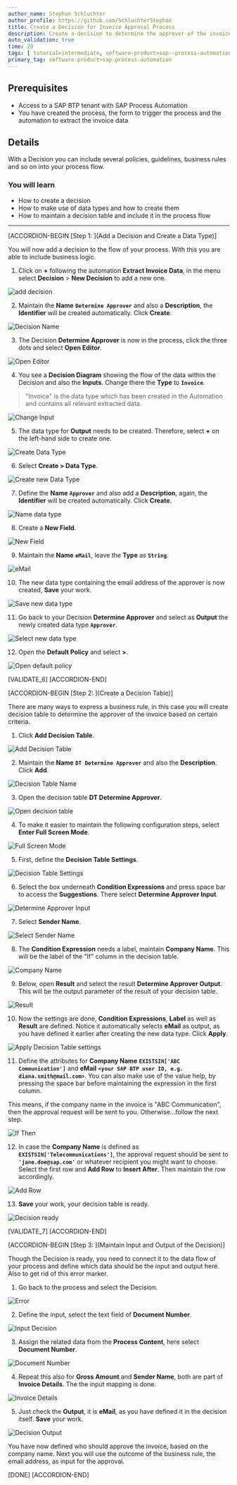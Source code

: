 ```yaml
---
author_name: Stephan Schluchter
author_profile: https://github.com/SchluchterStephan
title: Create a Decision for Invoice Approval Process
description: Create a decision to determine the approver of the invoices
auto_validation: true
time: 20
tags: [ tutorial>intermediate, software-product>sap--process-automation]
primary_tag: software-product>sap-process-automation
---
```


## Prerequisites
 - Access to a SAP BTP tenant with SAP Process Automation
 - You have created the process, the form to trigger the process  and the automation to extract the invoice data

## Details

With a Decision you can include several policies, guidelines, business rules and so on into your process flow.

### You will learn
  - How to create a decision
  - How to make use of data types and how to create them
  - How to maintain a decision table and include it in the process flow


---

[ACCORDION-BEGIN [Step 1: ](Add a Decision and Create a Data Type)]

You will now add a decision to the flow of your process. With this you are able to include business logic.

1. Click on **+** following the automation **Extract Invoice Data**, in the menu select **Decision** > **New Decision** to add a new one.

![add decision](01.png)

2. Maintain the **Name** **`Determine Approver`** and also a **Description**, the **Identifier** will be created automatically. Click **Create**.

![Decision Name](02.png)

3. The Decision **Determine Approver** is now in the process, click the three dots and select **Open Editor**.

![Open Editor](03.png)

4. You see a **Decision Diagram** showing the flow of the data within the Decision and also the **Inputs**. Change there the **Type** to **`Invoice`**.
> "Invoice" is the data type which has been created in the Automation and contains all relevant extracted data.

![Change Input](04.png)

5. The data type for **Output** needs to be created. Therefore, select **+** on the left-hand side to create one.

![Create Data Type](05.png)

6. Select **Create > Data Type**.

![Create new Data Type](07.png)

7. Define the **Name** **`Approver`** and also add a **Description**, again, the **Identifier** will be created automatically. Click **Create**.

![Name data type](08.png)

8. Create a **New Field**.

![New Field](09.png)

9. Maintain the **Name** **`eMail`**, leave the **Type** as **`String`**.

![eMail](10.png)

10. The new data type containing the email address of the approver is now created, **Save** your work.

![Save new data type](11.png)

11. Go back to your Decision **Determine Approver** and select as **Output** the newly created data type **`Approver`**.

![Select new data type](12.png)

12. Open the **Default Policy** and select **>**.

![Open default policy](13.png)


[VALIDATE_6]
[ACCORDION-END]

[ACCORDION-BEGIN [Step 2: ](Create a Decision Table)]

There are many ways to express a business rule, in this case you will create  decision table to determine the approver of the invoice based on certain criteria.

1. Click **Add Decision Table**.

![Add Decision Table](14.png)

2. Maintain the **Name** **`DT Determine Approver`** and also the **Description**. Click **Add**.

![Decision Table Name](15.png)

3. Open the decision table **DT Determine Approver**.

![Open decision table](16.png)

4. To make it easier to maintain the following configuration steps, select **Enter Full Screen Mode**.

![Full Screen Mode](17.png)

5. First, define the **Decision Table Settings**.

![Decision Table Settings](18.png)

6. Select the box underneath **Condition Expressions** and press space bar to access the **Suggestions**. There select **Determine Approver Input**.

![Determine Approver Input](19.png)

7. Select **Sender Name**.

![Select Sender Name](20.png)

8. The **Condition Expression** needs a label, maintain **Company Name**. This will be the label of the "If" column in the decision table.

![Company Name](21.png)

9. Below, open **Result** and select the result **Determine Approver Output**. This will be the output parameter of the result of your decision table.

![Result](22.png)

10. Now the settings are done, **Condition Expressions**, **Label** as well as **Result** are defined. Notice it automatically selects **eMail** as output, as you have defined it earlier after creating the new data type.
Click **Apply**.

![Apply Decision Table settings](23.png)

11. Define the attributes for **Company Name** **`EXISTSIN['ABC Communication']`** and **eMail** **`<your SAP BTP user ID, e.g. diana.smith@mail.com>`**. You can also make use of the value help, by pressing the space bar before maintaining the expression in the first column.

This means, if the company name in the invoice is "ABC Communication", then the approval request will be sent to you. Otherwise...follow the next step.

![If Then](24.png)

12. In case the **Company Name** is defined as **`EXISTSIN['Telecommunications']`**, the approval request should be sent to **`'jane.doe@sap.com'`** or whatever recipient you might want to choose. Select the first row and **Add Row** to **Insert After**. Then maintain the row accordingly.

![Add Row](25.png)

13. **Save** your work, your decision table is ready.

![Decision ready](27.png)

[VALIDATE_7]
[ACCORDION-END]


[ACCORDION-BEGIN [Step 3: ](Maintain Input and Output of the Decision)]

Though the Decision is ready, you need to connect it to the data flow of your process and define which data should be the input and output here. Also to get rid of this error marker.

1. Go back to the process and select the Decision.

![Error](28.png)

2. Define the input, select the text field of **Document Number**.

![Input Decision](29.png)

3. Assign the related data from the **Process Content**, here select **Document Number**.

![Document Number](30.png)

4. Repeat this also for **Gross Amount** and **Sender Name**, both are part of **Invoice Details**. The the input mapping is done.

![Invoice Details](31.png)

5. Just check the **Output**, it is **eMail**, as you have defined it in the decision itself. **Save** your work.

![Decision Output](32.png)

You have now defined who should approve the invoice, based on the company name. Next you will use the outcome of the business rule, the email address, as input for the approval.


[DONE]
[ACCORDION-END]
